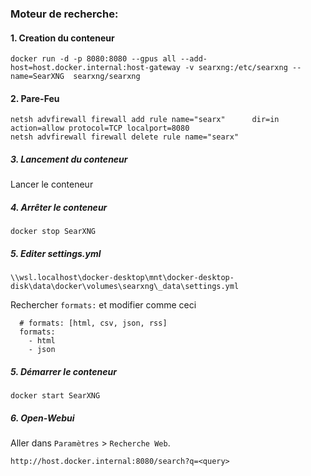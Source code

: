 ### Moteur de recherche:
#### 1. Creation du conteneur
```
docker run -d -p 8080:8080 --gpus all --add-host=host.docker.internal:host-gateway -v searxng:/etc/searxng --name=SearXNG  searxng/searxng
```
#### 2. Pare-Feu
```
netsh advfirewall firewall add rule name="searx"      dir=in action=allow protocol=TCP localport=8080
netsh advfirewall firewall delete rule name="searx"
```
##### 3. Lancement du conteneur
Lancer le conteneur
##### 4. Arrêter le conteneur
```
docker stop SearXNG
```

##### 5. Editer settings.yml
```
\\wsl.localhost\docker-desktop\mnt\docker-desktop-disk\data\docker\volumes\searxng\_data\settings.yml
```

Rechercher `formats:` et modifier comme ceci
```
  # formats: [html, csv, json, rss]
  formats:
    - html
    - json
```
##### 5. Démarrer le conteneur
```
docker start SearXNG
```

##### 6. Open-Webui
Aller dans `Paramètres` > `Recherche Web`.

```
http://host.docker.internal:8080/search?q=<query>
```

